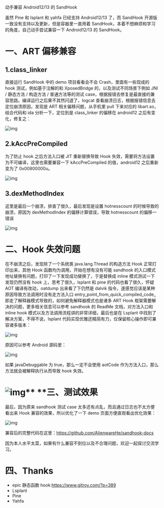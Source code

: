动手兼容 Android12/13 的 SandHook

  虽然 Pine 和 lsplant 和 yahfa 已经支持 Android12/13 了，而 SandHook 开源版一致没有支持以及更新，但是容器里一直用着 SandHook，本着不想麻烦和学习的角度，自己动手尝试兼容一下 Android12/13 的 SandHook。

# **一、ART 偏移兼容**

## **1.class_linker**

  直接运行 SandHook 中的 demo 项目看看会不会 Crash，里面有一些现成的 hook 测试，例如基于注解的和 XposedBridge 的，以及测试不同场景下例如 JNI / 静态方法 / 构造方法 / 普通方法等的测试 case，根据报错去修复是最直接的兼容思路。编译运行之后果不其然闪退了，logcat 查看崩溃日志，根据报错信息去定位崩溃原因，发现是 ART 相关偏移问题，从手机里 pull 下来对应的 libart.so，结合代码和 ida 分析一下，定位到是 class_linker 的偏移在 android12 之后有变化，修复之：



![img](https://raw.githubusercontent.com/hhhaiai/Picture/main/img/202208231058656.png)



## **2.kAccPreCompiled**

  为了防止 hook 之后方法入口被 JIT 重新替换导致 Hook 失效，需要将方法设置为不可编译，这里也需要兼容一下 kAccPreCompiled 的值，android12 之后重新变为了 0x00800000u。



![img](https://raw.githubusercontent.com/hhhaiai/Picture/main/img/202208231058721.png)



## **3.dexMethodIndex**

  这里是最后一个崩溃，排查了很久，最后发现是设置 hotnesscount 的时候导致的崩溃，原因为 dexMethodIndex 的偏移计算错误，导致 hotnesscount 的偏移一错误



![img](https://mmbiz.qpic.cn/mmbiz_png/CKgIia7tlRsibibP0QIVXU2HiajLeFRbfRC5icRDqPHGcUuQuWrMsJMClgkUibbtL32dCAI6MOvfic7yPBv4icVrPW0PSA/640?wx_fmt=png)



# **二、Hook 失效问题**

  在不崩溃之后，发现除了一个系统类 java.lang.Thread 的构造方法 Hook 正常打印出来，其他 Hook 函数均为调用，开始在想有没有可能 sandhook 的入口模式地址替换有问题，打印了一下发现成功替换了，于是替换成 inline 模式测试一下发现仍然没有 hook 上，思考了很久，lsplant 和 pine 的代码也看了很久，怀疑 AOT 编译有改动，oatdump 出来看了下仍然是 dalvik 指令，遂感觉应该是某种原因导致方法调用时没有走方法入口 entry_point_from_quick_compiled_code_即走了解释器模式导致的，如何避免解释器模式也是诸多 ART Hook 框架需要解决的问题，更多相关信息可以参考 sandhook 的 ReadMe 文档，对方法入口和 inline hook 模式以及方法调用流程讲的非常详细，最后也是在 Lsplant 中找到了解决方案，不得不说，lsplant 代码实现优雅还精简有力，仅保留核心操作即可兼容诸多版本：



![img](https://raw.githubusercontent.com/hhhaiai/Picture/main/img/202208231058785.png)



原因可以参考 Android 源码里：



![img](https://raw.githubusercontent.com/hhhaiai/Picture/main/img/202208231058785.png)



如果 javaDebuggable 为 true，那么一定不会使用 aotCode 作为方法入口，那么方法就会被解释执行从而导致 hook 失效。

# ![img](https://raw.githubusercontent.com/hhhaiai/Picture/main/img/202208231058816.png)** ****三、测试效果** 

最后，因为原来 sandhook 测试 case 太多还有点乱，而且通过日志也不太方便看出来 Hook 兼容的效果，所以优化了一下 demo 页面方便直观看出优化效果：



![img](https://raw.githubusercontent.com/hhhaiai/Picture/main/img/202208231058857.png)



兼容后的完整代码在这里：https://github.com/AlienwareHe/sandhook-docs

因为本人水平太菜，如果有什么兼容不到位以及不合理问题，欢迎一起探讨交流学习。

# **四、Thanks**

- epic 静态函数 hook:https://www.gitroy.com/?p=389
- Lsplant
- Pine
- Yahfa